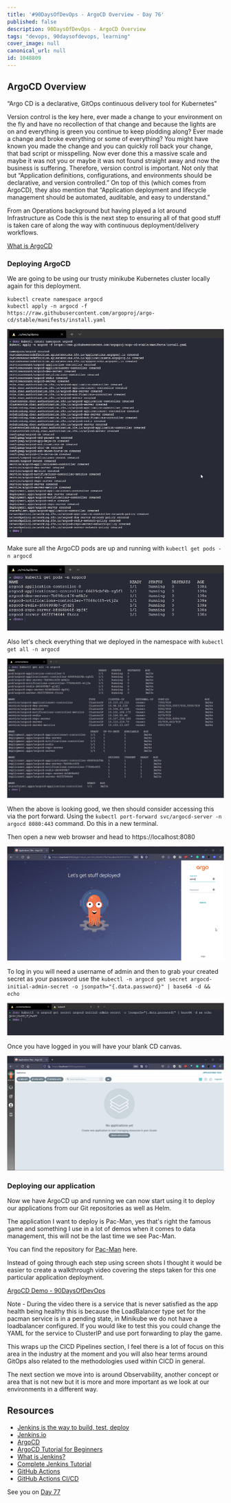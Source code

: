 ```yaml
---
title: '#90DaysOfDevOps - ArgoCD Overview - Day 76'
published: false
description: 90DaysOfDevOps - ArgoCD Overview
tags: "devops, 90daysofdevops, learning"
cover_image: null
canonical_url: null
id: 1048809
---
```

## ArgoCD Overview

“Argo CD is a declarative, GitOps continuous delivery tool for Kubernetes”

Version control is the key here, ever made a change to your environment on the fly and have no recollection of that change and because the lights are on and everything is green you continue to keep plodding along? Ever made a change and broke everything or some of everything? You might have known you made the change and you can quickly roll back your change, that bad script or misspelling. Now ever done this a massive scale and maybe it was not you or maybe it was not found straight away and now the business is suffering. Therefore, version control is important. Not only that but “Application definitions, configurations, and environments should be declarative, and version controlled.” On top of this (which comes from ArgoCD), they also mention that “Application deployment and lifecycle management should be automated, auditable, and easy to understand.”

From an Operations background but having played a lot around Infrastructure as Code this is the next step to ensuring all of that good stuff is taken care of along the way with continuous deployment/delivery workflows.

[What is ArgoCD](https://argo-cd.readthedocs.io/en/stable/)

### Deploying ArgoCD 

We are going to be using our trusty minikube Kubernetes cluster locally again for this deployment. 

```
kubectl create namespace argocd
kubectl apply -n argocd -f https://raw.githubusercontent.com/argoproj/argo-cd/stable/manifests/install.yaml
```

![](Images/Day76_CICD1.png)

Make sure all the ArgoCD pods are up and running with `kubectl get pods -n argocd`

![](Images/Day76_CICD2.png)

Also let's check everything that we deployed in the namespace with `kubectl get all -n argocd` 

![](Images/Day76_CICD3.png)

When the above is looking good, we then should consider accessing this via the port forward. Using the `kubectl port-forward svc/argocd-server -n argocd 8080:443` command. Do this in a new terminal. 

Then open a new web browser and head to https://localhost:8080 

![](Images/Day76_CICD4.png)

To log in you will need a username of admin and then to grab your created secret as your password use the `kubectl -n argocd get secret argocd-initial-admin-secret -o jsonpath="{.data.password}" | base64 -d && echo` 

![](Images/Day76_CICD5.png)

Once you have logged in you will have your blank CD canvas. 

![](Images/Day76_CICD6.png)

### Deploying our application 

Now we have ArgoCD up and running we can now start using it to deploy our applications from our Git repositories as well as Helm. 

The application I want to deploy is Pac-Man, yes that's right the famous game and something I use in a lot of demos when it comes to data management, this will not be the last time we see Pac-Man. 

You can find the repository for [Pac-Man](https://github.com/MichaelCade/pacman-tanzu.git) here.

Instead of going through each step using screen shots I thought it would be easier to create a walkthrough video covering the steps taken for this one particular application deployment. 

[ArgoCD Demo - 90DaysOfDevOps](https://www.youtube.com/watch?v=w6J413_j0hA)

Note - During the video there is a service that is never satisfied as the app health being healthy this is because the LoadBalancer type set for the pacman service is in a pending state, in Minikube we do not have a loadbalancer configured. If you would like to test this you could change the YAML for the service to ClusterIP and use port forwarding to play the game. 

This wraps up the CICD Pipelines section, I feel there is a lot of focus on this area in the industry at the moment and you will also hear terms around GitOps also related to the methodologies used within CICD in general. 

The next section we move into is around Observability, another concept or area that is not new but it is more and more important as we look at our environments in a different way. 

## Resources

- [Jenkins is the way to build, test, deploy](https://youtu.be/_MXtbjwsz3A)
- [Jenkins.io](https://www.jenkins.io/)
- [ArgoCD](https://argo-cd.readthedocs.io/en/stable/)
- [ArgoCD Tutorial for Beginners](https://www.youtube.com/watch?v=MeU5_k9ssrs)
- [What is Jenkins?](https://www.youtube.com/watch?v=LFDrDnKPOTg)
- [Complete Jenkins Tutorial](https://www.youtube.com/watch?v=nCKxl7Q_20I&t=3s)
- [GitHub Actions](https://www.youtube.com/watch?v=R8_veQiYBjI)
- [GitHub Actions CI/CD](https://www.youtube.com/watch?v=mFFXuXjVgkU)

See you on [Day 77](day77.md)

